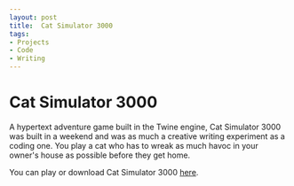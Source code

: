 ```yaml
---
layout: post
title:  Cat Simulator 3000
tags:
- Projects
- Code
- Writing
---
```


<h1 id="heading1">Cat Simulator 3000</h1>

<p>A hypertext adventure game built in the Twine engine, Cat Simulator 3000 was built in a weekend and was as much a creative writing experiment as a coding one. You play a cat who has to wreak as much havoc in your owner's house as possible before they get home.</p>

<p>You can play or download Cat Simulator 3000 <a href="http://deerful.itch.io/cat-simulator-3000">here</a>.
